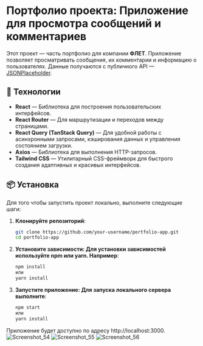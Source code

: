 # Портфолио проекта: Приложение для просмотра сообщений и комментариев

Этот проект — часть портфолио для компании **ФЛЕТ**. Приложение позволяет просматривать сообщения, их комментарии и информацию о пользователях. Данные получаются с публичного API — [JSONPlaceholder](https://jsonplaceholder.typicode.com).

## 🚀 Технологии

- **React** — Библиотека для построения пользовательских интерфейсов.
- **React Router** — Для маршрутизации и переходов между страницами.
- **React Query (TanStack Query)** — Для удобной работы с асинхронными запросами, кэширования данных и управления состоянием загрузки.
- **Axios** — Библиотека для выполнения HTTP-запросов.
- **Tailwind CSS** — Утилитарный CSS-фреймворк для быстрого создания адаптивных и красивых интерфейсов.

## 📦 Установка

Для того чтобы запустить проект локально, выполните следующие шаги:

1. **Клонируйте репозиторий**:
   ```bash
   git clone https://github.com/your-username/portfolio-app.git
   cd portfolio-app

2. **Установите зависимости: Для установки зависимостей используйте npm или yarn. Например**:
    ```bash
    npm install
    или
    yarn install

3. **Запустите приложение: Для запуска локального сервера выполните**:
    ```bash
    npm start
    или
    yarn install


Приложение будет доступно по адресу http://localhost:3000.
![Screenshot_54](https://github.com/user-attachments/assets/f9706f79-883b-4576-9483-d224a2c8a29a)
![Screenshot_55](https://github.com/user-attachments/assets/2c8a9016-8ff7-47ac-be7d-e555799230a5)
![Screenshot_56](https://github.com/user-attachments/assets/236ec30c-9266-4a15-a5e6-b6b9f0a1e9eb)
